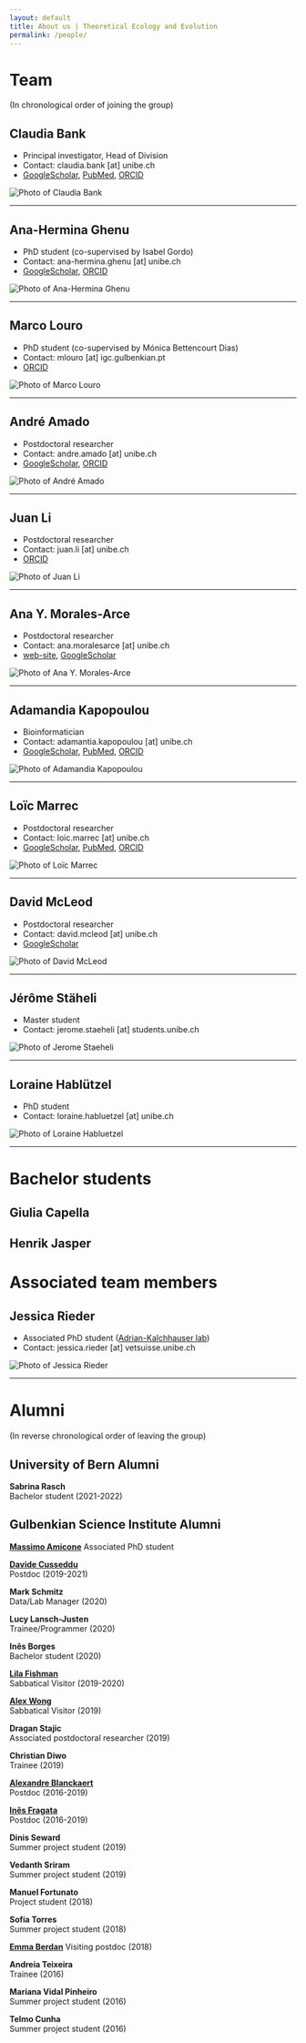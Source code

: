 ```yaml
---
layout: default
title: About us | Theoretical Ecology and Evolution
permalink: /people/
---
```


<div class="layout-team" markdown="1">

# Team
(In chronological order of joining the group)

## Claudia Bank

* Principal investigator, Head of Division
* Contact: claudia.bank [at] unibe.ch
* [GoogleScholar](https://scholar.google.ch/citations?user=VBOPD0UAAAAJ&hl=en), [PubMed](https://pubmed.ncbi.nlm.nih.gov/?term=Bank+Claudia%5BAuthor%5D&sort=date), [ORCID](https://orcid.org/0000-0003-4730-758X)

![Photo of Claudia Bank](/assets/img/team/claudia_bank_320x320.jpg)
 
---

## Ana-Hermina Ghenu

* PhD student (co-supervised by Isabel Gordo)
* Contact: ana-hermina.ghenu [at] unibe.ch 
* [GoogleScholar](https://scholar.google.com/citations?user=1sBIOkIAAAAJ&hl=en&oi=ao), [ORCID](https://orcid.org/0000-0002-9088-2232)

![Photo of Ana-Hermina Ghenu](/assets/img/team/Hermina_new_photo.jpg)

---

## Marco Louro
 
* PhD student (co-supervised by Mónica Bettencourt Dias)
* Contact: mlouro [at] igc.gulbenkian.pt
* [ORCID](https://orcid.org/0000-0002-7023-799X)

![Photo of Marco Louro](/assets/img/team/marco_louro_320x320.jpg)

---

## André Amado

* Postdoctoral researcher
* Contact: andre.amado [at] unibe.ch
* [GoogleScholar](https://scholar.google.com/citations?user=jO8AA9gAAAAJ), [ORCID](https://orcid.org/0000-0002-9027-5037)

![Photo of André Amado](/assets/img/team/andre_amado_320x320.jpg)
 
---

## Juan Li
 
* Postdoctoral researcher
* Contact: juan.li [at] unibe.ch
* [ORCID](https://orcid.org/0000-0003-2643-0802)

![Photo of Juan Li](/assets/img/team/li_juan_320x320.jpg)
 
---

## Ana Y. Morales-Arce
 
* Postdoctoral researcher
* Contact: ana.moralesarce [at] unibe.ch
* [web-site](http://aymorales-arce.com), [GoogleScholar](https://scholar.google.com/citations?user=LP9FUxEAAAAJ&hl=en&oi=ao)

![Photo of Ana Y. Morales-Arce](/assets/img/team/ana_morales_320x320.jpg)

---

## Adamandia Kapopoulou

* Bioinformatician
* Contact: adamantia.kapopoulou [at] unibe.ch
* [GoogleScholar](https://scholar.google.com/citations?hl=en&user=CMkgYYwAAAAJ), [PubMed](https://pubmed.ncbi.nlm.nih.gov/?term=kapopoulou&sort=date), [ORCID](https://orcid.org/0000-0003-4192-4923)

![Photo of Adamandia Kapopoulou](/assets/img/team/adamandia_kapopoulou_320x320.jpg)
 
---

## Loïc Marrec
 
* Postdoctoral researcher
* Contact: loic.marrec [at] unibe.ch
* [GoogleScholar](https://scholar.google.com/citations?user=PdhH4i4AAAAJ&hl=en), [PubMed](https://www.ncbi.nlm.nih.gov/myncbi/loic.marrec.1/bibliography/public/), [ORCID](https://orcid.org/0000-0003-0941-6603)

![Photo of Loïc Marrec](/assets/img/team/loic_marrec_320x320.jpg)

---

## David McLeod
 
* Postdoctoral researcher
* Contact: david.mcleod [at] unibe.ch
* [GoogleScholar](https://scholar.google.com/citations?hl=en&user=xVnf7XwAAAAJ&view_op=list_works&sortby=pubdate)

![Photo of David McLeod](/assets/img/team/david_mcleod_square.jpg)

---

## Jérôme Stäheli
 
* Master student
* Contact: jerome.staeheli [at] students.unibe.ch

![Photo of Jerome Staeheli](/assets/img/team/Profilbild_jerome_staeheli.jpg)

---

## Loraine Hablützel
 
* PhD student
* Contact: loraine.habluetzel [at] unibe.ch

![Photo of Loraine Habluetzel](/assets/img/team/Loraine.jpeg)

---

# Bachelor students

## Giulia Capella

## Henrik Jasper

# Associated team members

## Jessica Rieder

* Associated PhD student ([Adrian-Kalchhauser lab](https://www.fiwi.vetsuisse.unibe.ch/research/index_eng.html))
* Contact: jessica.rieder [at] vetsuisse.unibe.ch

![Photo of Jessica Rieder](/assets/img/team/white-Rieder-Jessica_w.jpg)

---

# Alumni

(In reverse chronological order of leaving the group)

## University of Bern Alumni

**Sabrina Rasch**  
Bachelor student (2021-2022)

## Gulbenkian Science Institute Alumni

[**Massimo Amicone**](https://scholar.google.ch/citations?user=i-kYxE4AAAAJ&hl=en&oi=ao)
Associated PhD student

[**Davide Cusseddu**](https://scholar.google.ch/citations?user=x701yr0AAAAJ&hl=en&oi=sra)  
Postdoc (2019-2021)

**Mark Schmitz**  
Data/Lab Manager (2020)

**Lucy Lansch-Justen**  
Trainee/Programmer (2020)

**Inês Borges**  
Bachelor student (2020)

[**Lila Fishman**](https://www.fishmanlab.org/)  
Sabbatical Visitor (2019-2020)

[**Alex Wong**](https://carleton.ca/eme)  
Sabbatical Visitor (2019)

**Dragan Stajic**  
Associated postdoctoral researcher (2019)

**Christian Diwo**  
Trainee (2019)

[**Alexandre Blanckaert**](https://scholar.google.ch/citations?hl=en&user=7mCf8EwAAAAJ)  
Postdoc (2016-2019)

[**Inês Fragata**](https://scholar.google.ch/citations?user=zSLmDo4AAAAJ&hl=en)  
Postdoc (2016-2019)

**Dinis Seward**  
Summer project student (2019)

**Vedanth Sriram**  
Summer project student (2019)

**Manuel Fortunato**  
Project student (2018)

**Sofia Torres**  
Summer project student (2018)

[**Emma Berdan**](https://scholar.google.ch/citations?hl=en&user=8PtQTicAAAAJ)  Visiting postdoc (2018)

**Andreia Teixeira**  
Trainee (2016)

**Mariana Vidal Pinheiro**  
Summer project student (2016)

**Telmo Cunha**  
Summer project student (2016)
